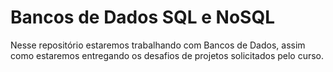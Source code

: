 # Bancos de Dados SQL e NoSQL

Nesse repositório estaremos trabalhando com Bancos de Dados, assim como estaremos entregando
os desafios de projetos solicitados pelo curso.